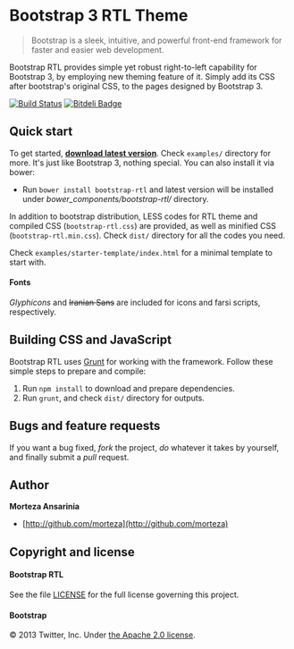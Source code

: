 # Bootstrap 3 RTL Theme

> Bootstrap is a sleek, intuitive, and powerful front-end framework for faster and easier web development.

Bootstrap RTL provides simple yet robust right-to-left capability for Bootstrap 3, by employing new theming feature of it. Simply add its CSS after bootstrap's original CSS, to the pages designed by Bootstrap 3.

[![Build Status](https://travis-ci.org/morteza/bootstrap-rtl.png)](https://travis-ci.org/morteza/bootstrap-rtl) 
[![Bitdeli Badge](https://d2weczhvl823v0.cloudfront.net/morteza/bootstrap-rtl/trend.png)](https://bitdeli.com/free "Bitdeli Badge")


## Quick start

To get started, **[download latest version](https://github.com/morteza/bootstrap-rtl/releases)**. Check `examples/` directory for more. It's just like Bootstrap 3, nothing special. You can also install it via bower:

* Run `bower install bootstrap-rtl` and latest version will be installed under *bower_components/bootstrap-rtl/* directory.

In addition to bootstrap distribution, LESS codes for RTL theme and compiled CSS (`bootstrap-rtl.css`) are provided, as well as minified CSS (`bootstrap-rtl.min.css`). Check `dist/` directory for all the codes you need.

Check `examples/starter-template/index.html` for a minimal template to start with.

#### Fonts
*Glyphicons* and ~~Iranian Sans~~ are included for icons and farsi scripts, respectively.

## Building CSS and JavaScript

Bootstrap RTL uses [Grunt](http://gruntjs.com/) for working with the framework. Follow these simple steps to prepare and compile:

1. Run `npm install` to download and prepare dependencies.
2. Run `grunt`, and check `dist/` directory for outputs.

## Bugs and feature requests

If you want a bug fixed, *fork* the project, *do* whatever it takes by yourself, and finally submit a *pull* request.

## Author

**Morteza Ansarinia**

+ [http://github.com/morteza](http://github.com/morteza)


## Copyright and license


#### Bootstrap RTL
See the file [LICENSE](LICENSE) for the full license governing this project.

#### Bootstrap
&copy; 2013 Twitter, Inc. Under [the Apache 2.0 license](LICENSE.bootstrap).

